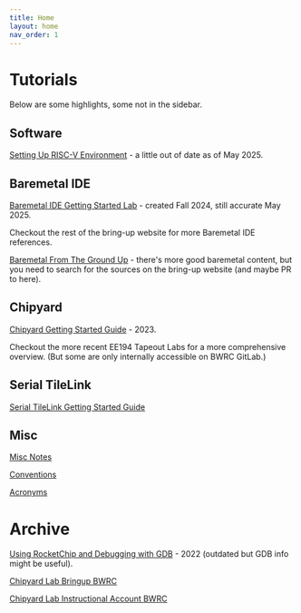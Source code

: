 ```yaml
---
title: Home
layout: home
nav_order: 1
---
```


# Tutorials

Below are some highlights, some not in the sidebar. 

## Software

[Setting Up RISC-V Environment](software/setting-up-riscv-environment.md) - a little out of date as of May 2025.

## Baremetal IDE

[Baremetal IDE Getting Started Lab](baremetal-ide/Baremetal%20IDE%20Lab.md) - created Fall 2024, still accurate May 2025.

Checkout the rest of the bring-up website for more Baremetal IDE references.

[Baremetal From The Ground Up](software/baremetal-from-the-ground-up.md) - there's more good baremetal content, but you need to search for the sources on the bring-up website (and maybe PR to here).

## Chipyard

[Chipyard Getting Started Guide](chipyard/chipyard-lab/index.md) - 2023.

Checkout the more recent EE194 Tapeout Labs for a more comprehensive overview. 
(But some are only internally accessible on BWRC GitLab.)

## Serial TileLink

[Serial TileLink Getting Started Guide](chipyard/serial-tilelink/index.md)

## Misc

[Misc Notes](notes/notes.md)

[Conventions](conventions.md)

[Acronyms](acronyms.md)

# Archive

[Using RocketChip and Debugging with GDB](chipyard/deprecated/gdb_and_rocketchip.md) - 2022 (outdated but GDB info might be useful). 

[Chipyard Lab Bringup BWRC](chipyard/deprecated/chipyardlab-bringup-bwrc.md)

[Chipyard Lab Instructional Account BWRC](chipyard/deprecated/chipyardlab-bringup-inst.md)

